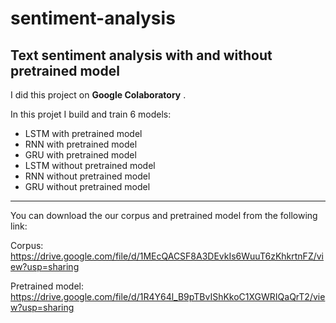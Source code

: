 # sentiment-analysis
## Text sentiment analysis with and without pretrained model
I did this project on **Google Colaboratory** .

In this projet I build and train 6 models:

  - LSTM with pretrained model
  - RNN with pretrained model
  - GRU with pretrained model
  - LSTM without pretrained model
  - RNN without pretrained model
  - GRU without pretrained model

***
You can download the our corpus and pretrained model from the following link:

Corpus: https://drive.google.com/file/d/1MEcQACSF8A3DEvkIs6WuuT6zKhkrtnFZ/view?usp=sharing

Pretrained model: https://drive.google.com/file/d/1R4Y64l_B9pTBvIShKkoC1XGWRIQaQrT2/view?usp=sharing
